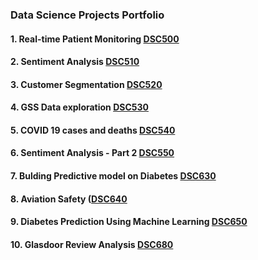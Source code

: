 ### Data Science Projects Portfolio
#### 1. Real-time Patient Monitoring [DSC500](https://github.com/madhukarayachit/DSC500)
#### 2. Sentiment Analysis [DSC510](https://github.com/madhukarayachit/DSC510)
#### 3. Customer Segmentation [DSC520](https://github.com/madhukarayachit/DSC520)
#### 4. GSS Data exploration [DSC530](https://github.com/madhukarayachit/DSC530)
#### 5. COVID 19 cases and deaths [DSC540](https://github.com/madhukarayachit/DSC540)
#### 6. Sentiment Analysis - Part 2 [DSC550](https://github.com/madhukarayachit/DSC550)
#### 7. Bulding Predictive model on Diabetes [DSC630](https://github.com/madhukarayachit/DSC630)
#### 8. Aviation Safety  ([DSC640](https://github.com/madhukarayachit/DSC640)
#### 9. Diabetes Prediction Using Machine Learning [DSC650](https://github.com/madhukarayachit/DSC650)
#### 10. Glasdoor Review Analysis [DSC680](https://github.com/madhukarayachit/DSC680)
<!--
**madhukarayachit/madhukarayachit** is a ✨ _special_ ✨ repository because its `README.md` (this file) appears on your GitHub profile.

Here are some ideas to get you started:

- 🔭 I’m currently working on Data Science Projects Portfolio
- 🌱 I’m currently learning Data Scieence
- 👯 I’m looking to collaborate on Machine Learning
- 🤔 I’m looking for help with ...
- 💬 Ask me about ...
- 📫 How to reach me: mayachit@my365.bellevue.edu
- 😄 Pronouns: He/Her
- ⚡ Fun fact: Cricket / Chess lover
-->
